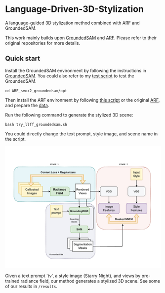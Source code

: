 # Language-Driven-3D-Stylization

A language-guided 3D stylization method combined with ARF and GroundedSAM.

This work mainly builds upon [GroundedSAM](https://github.com/IDEA-Research/Grounded-Segment-Anything) and [ARF](https://github.com/Kai-46/ARF-svox2). Please refer to their original repositories for more details.

## Quick start
Install the GroundedSAM environment by following the instructions in [GroundedSAM](https://github.com/IDEA-Research/Grounded-Segment-Anything). You could also refer to my [test script](https://github.com/Weijingmin2000/Language-Driven-3D-Stylization/blob/main/groundedsam/text_segment_data_convert.ipynb) to test the GroundedSAM.

```shell
cd ARF_svox2_groundedsam/opt
```

Then install the ARF environment by following [this script](https://github.com/Weijingmin2000/Language-Driven-3D-Stylization/blob/main/ARF_svox2_groundedsam/install.sh) or the original [ARF](https://github.com/Kai-46/ARF-svox2), and prepare the [data](https://github.com/Weijingmin2000/Language-Driven-3D-Stylization/blob/main/ARF_svox2_groundedsam/download_data.sh).

Run the following command to generate the stylized 3D scene:

```shell
bash try_llff_groundedsam.sh
```

You could directly change the text prompt, style image, and scene name in the script.

![pipeline](pipeline/pipeline.jpg)

Given a text prompt 'tv', a style image (Starry Night), and views by pre-trained radiance field, our method generates a stylized 3D scene. See some of our results in `/results`.